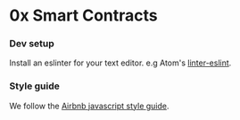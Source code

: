 # 0x Smart Contracts

### Dev setup

Install an eslinter for your text editor. e.g Atom's [linter-eslint](https://atom.io/packages/linter-eslint).

### Style guide

We follow the [Airbnb javascript style guide](https://github.com/airbnb/javascript).
